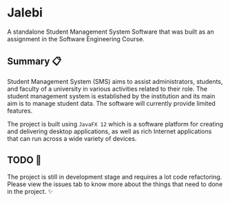 # Jalebi

A standalone Student Management System Software that was built as an assignment in the Software Engineering Course.

## Summary :clipboard:

Student Management System (SMS) aims to assist administrators, students, and faculty of a university in various activities related to their role. The student management system is established by the institution and its main aim is to manage student data. The software will currently provide limited features.

The project is built using ```JavaFX 12``` which is a software platform for creating and delivering desktop applications, as well as rich Internet applications that can run across a wide variety of devices.

## TODO  :pushpin:

The project is still in development stage and requires a lot code refactoring. Please view the issues tab to know more about the things that need to done in the project. :sparkles:
